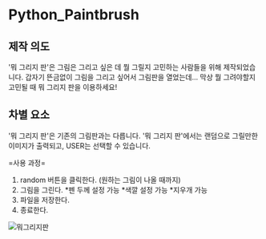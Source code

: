 # Python_Paintbrush

## 제작 의도
'뭐 그리지 판'은 그림은 그리고 싶은 데 뭘 그릴지 고민하는 사람들을 위해 제작되었습니다.
갑자기 뜬금없이 그림을 그리고 싶어서 그림판을 열었는데... 막상 뭘 그려야할지 고민될 때 뭐 그리지 판을 이용하세요!

## 차별 요소
'뭐 그리지 판'은 기존의 그림판과는 다릅니다.
'뭐 그리지 판'에서는 랜덤으로 그릴만한 이미지가 출력되고, USER는 선택할 수 있습니다. 

=사용 과정=
1. random 버튼을 클릭한다. (원하는 그림이 나올 때까지)
2. 그림을 그린다.
*펜 두께 설정 가능
*색깔 설정 가능
*지우개 가능
3. 파일을 저장한다.
4. 종료한다.

![뭐그리지판](https://user-images.githubusercontent.com/88815795/177045051-5fd68b14-dc6b-4794-9a47-775f7000000e.jpg)

